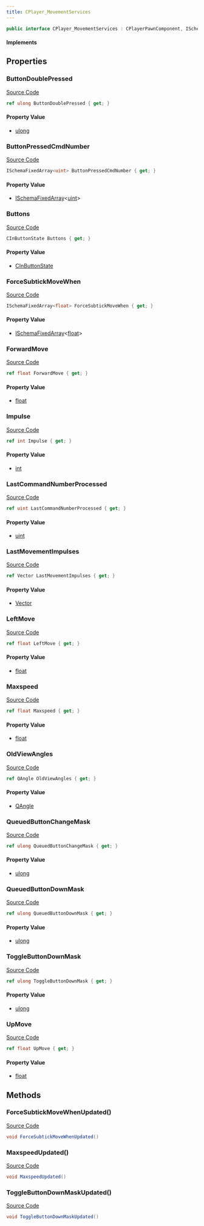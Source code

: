 ```yaml
---
title: CPlayer_MovementServices
---
```


```csharp
public interface CPlayer_MovementServices : CPlayerPawnComponent, ISchemaClass<CPlayerPawnComponent>, ISchemaClass<CPlayer_MovementServices>, ISchemaField, ISchemaClass, INativeHandle
```

#### Implements

## Properties

### ButtonDoublePressed

[Source Code](https://github.com/swiftly-solution/swiftlys2/blob/main/managed/src/SwiftlyS2.Generated/Schemas/Interfaces/CPlayer_MovementServices.cs#L25)

```csharp
ref ulong ButtonDoublePressed { get; }
```

#### Property Value

- [ulong](https://learn.microsoft.com/dotnet/api/system.uint64)

### ButtonPressedCmdNumber

[Source Code](https://github.com/swiftly-solution/swiftlys2/blob/main/managed/src/SwiftlyS2.Generated/Schemas/Interfaces/CPlayer_MovementServices.cs#L27)

```csharp
ISchemaFixedArray<uint> ButtonPressedCmdNumber { get; }
```

#### Property Value

- [ISchemaFixedArray](/docs/api/shared/schemas/ischemafixedarray-1)<[uint](https://learn.microsoft.com/dotnet/api/system.uint32)>

### Buttons

[Source Code](https://github.com/swiftly-solution/swiftlys2/blob/main/managed/src/SwiftlyS2.Generated/Schemas/Interfaces/CPlayer_MovementServices.cs#L19)

```csharp
CInButtonState Buttons { get; }
```

#### Property Value

- [CInButtonState](/docs/api/shared/schemadefinitions/cinbuttonstate)

### ForceSubtickMoveWhen

[Source Code](https://github.com/swiftly-solution/swiftlys2/blob/main/managed/src/SwiftlyS2.Generated/Schemas/Interfaces/CPlayer_MovementServices.cs#L35)

```csharp
ISchemaFixedArray<float> ForceSubtickMoveWhen { get; }
```

#### Property Value

- [ISchemaFixedArray](/docs/api/shared/schemas/ischemafixedarray-1)<[float](https://learn.microsoft.com/dotnet/api/system.single)>

### ForwardMove

[Source Code](https://github.com/swiftly-solution/swiftlys2/blob/main/managed/src/SwiftlyS2.Generated/Schemas/Interfaces/CPlayer_MovementServices.cs#L37)

```csharp
ref float ForwardMove { get; }
```

#### Property Value

- [float](https://learn.microsoft.com/dotnet/api/system.single)

### Impulse

[Source Code](https://github.com/swiftly-solution/swiftlys2/blob/main/managed/src/SwiftlyS2.Generated/Schemas/Interfaces/CPlayer_MovementServices.cs#L17)

```csharp
ref int Impulse { get; }
```

#### Property Value

- [int](https://learn.microsoft.com/dotnet/api/system.int32)

### LastCommandNumberProcessed

[Source Code](https://github.com/swiftly-solution/swiftlys2/blob/main/managed/src/SwiftlyS2.Generated/Schemas/Interfaces/CPlayer_MovementServices.cs#L29)

```csharp
ref uint LastCommandNumberProcessed { get; }
```

#### Property Value

- [uint](https://learn.microsoft.com/dotnet/api/system.uint32)

### LastMovementImpulses

[Source Code](https://github.com/swiftly-solution/swiftlys2/blob/main/managed/src/SwiftlyS2.Generated/Schemas/Interfaces/CPlayer_MovementServices.cs#L43)

```csharp
ref Vector LastMovementImpulses { get; }
```

#### Property Value

- [Vector](/docs/api/shared/natives/vector)

### LeftMove

[Source Code](https://github.com/swiftly-solution/swiftlys2/blob/main/managed/src/SwiftlyS2.Generated/Schemas/Interfaces/CPlayer_MovementServices.cs#L39)

```csharp
ref float LeftMove { get; }
```

#### Property Value

- [float](https://learn.microsoft.com/dotnet/api/system.single)

### Maxspeed

[Source Code](https://github.com/swiftly-solution/swiftlys2/blob/main/managed/src/SwiftlyS2.Generated/Schemas/Interfaces/CPlayer_MovementServices.cs#L33)

```csharp
ref float Maxspeed { get; }
```

#### Property Value

- [float](https://learn.microsoft.com/dotnet/api/system.single)

### OldViewAngles

[Source Code](https://github.com/swiftly-solution/swiftlys2/blob/main/managed/src/SwiftlyS2.Generated/Schemas/Interfaces/CPlayer_MovementServices.cs#L45)

```csharp
ref QAngle OldViewAngles { get; }
```

#### Property Value

- [QAngle](/docs/api/shared/natives/qangle)

### QueuedButtonChangeMask

[Source Code](https://github.com/swiftly-solution/swiftlys2/blob/main/managed/src/SwiftlyS2.Generated/Schemas/Interfaces/CPlayer_MovementServices.cs#L23)

```csharp
ref ulong QueuedButtonChangeMask { get; }
```

#### Property Value

- [ulong](https://learn.microsoft.com/dotnet/api/system.uint64)

### QueuedButtonDownMask

[Source Code](https://github.com/swiftly-solution/swiftlys2/blob/main/managed/src/SwiftlyS2.Generated/Schemas/Interfaces/CPlayer_MovementServices.cs#L21)

```csharp
ref ulong QueuedButtonDownMask { get; }
```

#### Property Value

- [ulong](https://learn.microsoft.com/dotnet/api/system.uint64)

### ToggleButtonDownMask

[Source Code](https://github.com/swiftly-solution/swiftlys2/blob/main/managed/src/SwiftlyS2.Generated/Schemas/Interfaces/CPlayer_MovementServices.cs#L31)

```csharp
ref ulong ToggleButtonDownMask { get; }
```

#### Property Value

- [ulong](https://learn.microsoft.com/dotnet/api/system.uint64)

### UpMove

[Source Code](https://github.com/swiftly-solution/swiftlys2/blob/main/managed/src/SwiftlyS2.Generated/Schemas/Interfaces/CPlayer_MovementServices.cs#L41)

```csharp
ref float UpMove { get; }
```

#### Property Value

- [float](https://learn.microsoft.com/dotnet/api/system.single)

## Methods

### ForceSubtickMoveWhenUpdated()

[Source Code](https://github.com/swiftly-solution/swiftlys2/blob/main/managed/src/SwiftlyS2.Generated/Schemas/Interfaces/CPlayer_MovementServices.cs#L49)

```csharp
void ForceSubtickMoveWhenUpdated()
```

### MaxspeedUpdated()

[Source Code](https://github.com/swiftly-solution/swiftlys2/blob/main/managed/src/SwiftlyS2.Generated/Schemas/Interfaces/CPlayer_MovementServices.cs#L48)

```csharp
void MaxspeedUpdated()
```

### ToggleButtonDownMaskUpdated()

[Source Code](https://github.com/swiftly-solution/swiftlys2/blob/main/managed/src/SwiftlyS2.Generated/Schemas/Interfaces/CPlayer_MovementServices.cs#L47)

```csharp
void ToggleButtonDownMaskUpdated()
```

